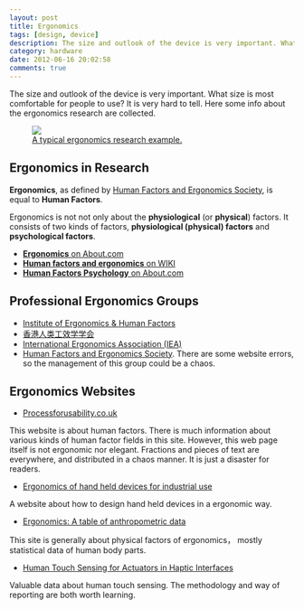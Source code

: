 ```yaml
---
layout: post
title: Ergonomics
tags: [design, device]
description: The size and outlook of the device is very important. What size is most comfortable for people to use? It is very hard to tell. Here some info about the ergonomics research are collected.
category: hardware
date: 2012-06-16 20:02:58
comments: true
---
```


The size and outlook of the device is very important. What size is most comfortable for people to use? It is very hard to tell. Here some info about the ergonomics research are collected.

<!--more-->

<figure>
  <img src="http://upload.wikimedia.org/wikipedia/commons/3/35/Computer_Workstation_Variables.jpg">
  <figcaption>
  <a href="http://en.wikipedia.org/wiki/Human_factors_and_ergonomics">
  A typical ergonomics research example.
  </a>
  </figcaption>
</figure>

## Ergonomics in Research

**Ergonomics**, as defined by [Human Factors and Ergonomics Society](https://www.hfes.org/Web/default.aspx), is equal to **Human Factors**.

Ergonomics is not not only about the **physiological** (or **physical**) factors.
It consists of two kinds of factors, **physiological (physical) factors** and **psychological factors**.

+ [**Ergonomics** on About.com](http://ergonomics.about.com/od/ergonomicbasics/a/ergo101.htm)
+ [**Human factors and ergonomics** on WIKI](http://en.wikipedia.org/wiki/Human_factors_and_ergonomics)
+ [**Human Factors Psychology** on About.com](http://psychology.about.com/od/branchesofpsycholog1/f/human-factors.htm)

## Professional Ergonomics Groups

+ [Institute of Ergonomics & Human Factors](http://iehf.org/)
+ [香港人类工效学学会](http://www.ergonomics.org.hk/)
+ [International Ergonomics Association (IEA)](http://www.iea.cc/)
+ [Human Factors and Ergonomics Society](https://www.hfes.org/). There are some website errors, so the management of this group could be a chaos.

## Ergonomics Websites

+ [Processforusability.co.uk](http://www.processforusability.co.uk/index.htm)

This website is about human factors.
There is much information about various kinds of human factor fields in this site.
However, this web page itself is not ergonomic nor elegant.
Fractions and pieces of text are everywhere, and distributed in a chaos manner.
It is just a disaster for readers.

+ [Ergonomics of hand held devices for industrial use](http://www.processforusability.co.uk/PIC54webslides/Slides/Ergonomics_of_hand-held_devices.htm)

A website about how to design hand held devices in a ergonomic way.

+ [Ergonomics: A table of anthropometric data](http://www.technologystudent.com/designpro/ergo1.htm)

This site is generally about physical factors of ergonomics， mostly statistical data of human body parts.

+ [Human Touch Sensing for Actuators in Haptic Interfaces](http://www-cdr.stanford.edu/touch/actuators/Actuators_Sensing_Summary.html)

Valuable data about human touch sensing. The methodology and way of reporting are both worth learning.